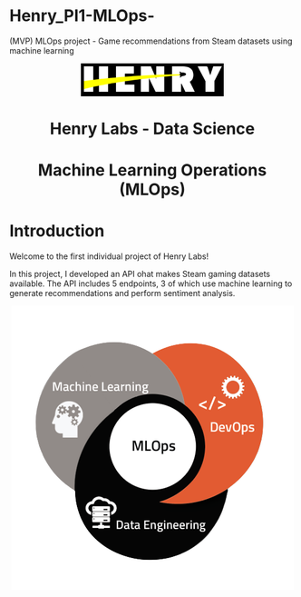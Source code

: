 # Henry_PI1-MLOps-
(MVP) MLOps project - Game recommendations from Steam datasets using machine learning

<p align=center><img style="display: block; 
           margin-left: auto;
           margin-right: auto;
           width: 50%;
           height=200px"
        src=src/henry.PNG
        alt="henry"><p>
<h1 align=center> <strong>Henry Labs - Data Science</strong> </h1>
<h1 align=center><strong>Machine Learning Operations (MLOps)</strong></h1>




# **Introduction**

Welcome to the first individual project of Henry Labs!

In this project, I developed an API ohat makes Steam gaming datasets available. The API includes 5 endpoints, 3 of which use machine learning to generate recommendations and perform sentiment analysis.




<p align=center><img style="display: block; 
           margin-left: auto;
           margin-right: auto;
           width: 200px
           height=150px"
        src="src/mlopsf.png"
        alt="MLOps"><p>
